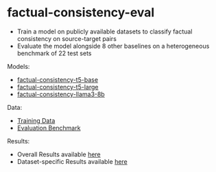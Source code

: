 # factual-consistency-eval
- Train a model on publicly available datasets to classify factual consistency on source-target pairs
- Evaluate the model alongside 8 other baselines on a heterogeneous benchmark of 22 test sets

Models:
- [factual-consistency-t5-base](https://huggingface.co/ragarwal/factual-consistency-t5-base)
- [factual-consistency-t5-large](https://huggingface.co/ragarwal/factual-consistency-t5-large)
- [factual-consistency-llama3-8b](https://huggingface.co/ragarwal/factual-consistency-llama3-8b)

Data:
- [Training Data](https://huggingface.co/datasets/ragarwal/factual-consistency-training-mix)
- [Evaluation Benchmark](https://huggingface.co/datasets/ragarwal/factual-consistency-evaluation-benchmark)

Results:
- Overall Results available [here](docs/overall-results.md)
- Dataset-specific Results available [here](docs/dataset-results.md)

